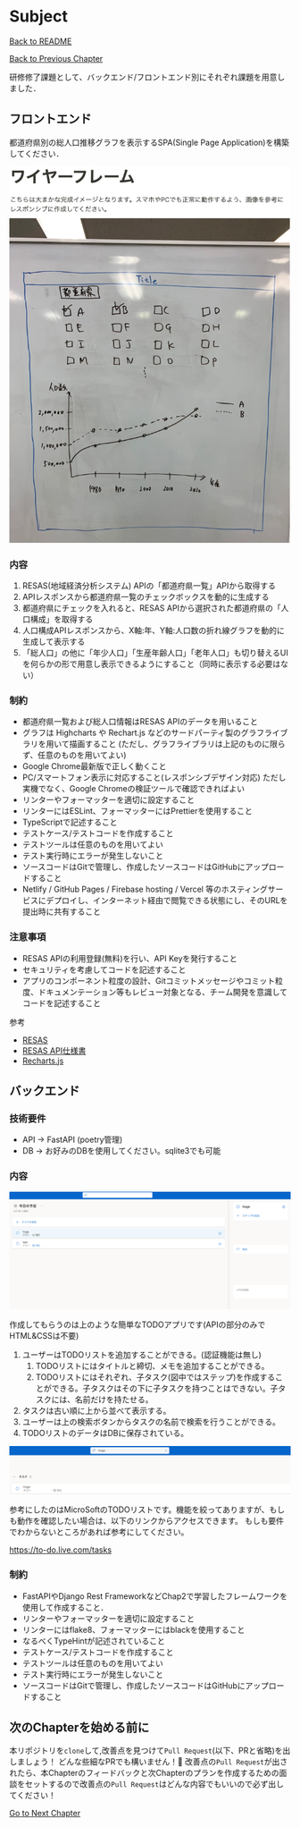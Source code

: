 # Subject

[Back to README](/README.md)

[Back to Previous Chapter](/Chap3.md)

研修修了課題として、バックエンド/フロントエンド別にそれぞれ課題を用意しました．

## フロントエンド

都道府県別の総人口推移グラフを表示するSPA(Single Page Application)を構築してください．

<img src="chap4_front_subject.png"></img>

### 内容
1. RESAS(地域経済分析システム) APIの「都道府県一覧」APIから取得する
2. APIレスポンスから都道府県一覧のチェックボックスを動的に生成する
3. 都道府県にチェックを入れると、RESAS APIから選択された都道府県の「人口構成」を取得する
4. 人口構成APIレスポンスから、X軸:年、Y軸:人口数の折れ線グラフを動的に生成して表示する
5. 「総人口」の他に「年少人口」「生産年齢人口」「老年人口」も切り替えるUIを何らかの形で用意し表示できるようにすること（同時に表示する必要はない）

### 制約

- 都道府県一覧および総人口情報はRESAS APIのデータを用いること
- グラフは Highcharts や Rechart.js などのサードパーティ製のグラフライブラリを用いて描画すること
(ただし、グラフライブラリは上記のものに限らず、任意のものを用いてよい)
- Google Chrome最新版で正しく動くこと
- PC/スマートフォン表示に対応すること(レスポンシブデザイン対応) ただし実機でなく、Google Chromeの検証ツールで確認できればよい
- リンターやフォーマッターを適切に設定すること
- リンターにはESLint、フォーマッターにはPrettierを使用すること
- TypeScriptで記述すること
- テストケース/テストコードを作成すること
- テストツールは任意のものを用いてよい
- テスト実行時にエラーが発生しないこと
- ソースコードはGitで管理し、作成したソースコードはGitHubにアップロードすること
- Netlify / GitHub Pages / Firebase hosting / Vercel 等のホスティングサービスにデプロイし、インターネット経由で閲覧できる状態にし、そのURLを提出時に共有すること

### 注意事項

- RESAS APIの利用登録(無料)を行い、API Keyを発行すること
- セキュリティを考慮してコードを記述すること
- アプリのコンポーネント粒度の設計、Gitコミットメッセージやコミット粒度、ドキュメンテーション等もレビュー対象となる、チーム開発を意識してコードを記述すること

参考

- [RESAS](https://opendata.resas-portal.go.jp/)
- [RESAS API仕様書](https://opendata.resas-portal.go.jp/docs/api/v1/index.html)
- [Recharts.js](https://recharts.org/en-US)

## バックエンド

### 技術要件

- API -> FastAPI (poetry管理)
- DB -> お好みのDBを使用してください。sqlite3でも可能

### 内容

<img src='todolist.png'></img>

作成してもらうのは上のような簡単なTODOアプリです(APIの部分のみでHTML&CSSは不要)

1. ユーザーはTODOリストを追加することができる。(認証機能は無し)
    1. TODOリストにはタイトルと締切、メモを追加することができる。
    2. TODOリストにはそれぞれ、子タスク(図中ではステップ)を作成することができる。子タスクはその下に子タスクを持つことはできない。子タスクには、名前だけを持たせる。
2. タスクは古い順に上から並べて表示する。
3. ユーザーは上の検索ボタンからタスクの名前で検索を行うことができる。
4. TODOリストのデータはDBに保存されている。

<img src='todolist_search.png'></img>

参考にしたのはMicroSoftのTODOリストです。機能を絞ってありますが、もしも動作を確認したい場合は、以下のリンクからアクセスできます。
もしも要件でわからないところがあれば参考にしてください。

https://to-do.live.com/tasks

### 制約

- FastAPIやDjango Rest FrameworkなどChap2で学習したフレームワークを使用して作成すること．
- リンターやフォーマッターを適切に設定すること
- リンターにはflake8、フォーマッターにはblackを使用すること
- なるべくTypeHintが記述されていること
- テストケース/テストコードを作成すること
- テストツールは任意のものを用いてよい
- テスト実行時にエラーが発生しないこと
- ソースコードはGitで管理し、作成したソースコードはGitHubにアップロードすること

## 次のChapterを始める前に

本リポジトリを`clone`して,改善点を見つけて`Pull Request`(以下、PRと省略)を出しましょう！
どんな些細なPRでも構いません！:pray:
改善点の`Pull Request`が出されたら、本Chapterのフィードバックと次Chapterのプランを作成するための面談をセットするので改善点の`Pull Request`はどんな内容でもいいので必ず出してください！

[Go to Next Chapter](/Chap5.md)